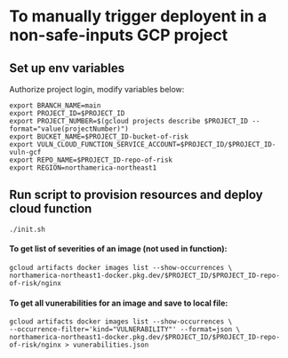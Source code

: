 # To manually trigger deployent in a non-safe-inputs GCP project

## Set up env variables

Authorize project login, modify variables below:

```
export BRANCH_NAME=main
export PROJECT_ID=$PROJECT_ID
export PROJECT_NUMBER=$(gcloud projects describe $PROJECT_ID --format="value(projectNumber)")
export BUCKET_NAME=$PROJECT_ID-bucket-of-risk
export VULN_CLOUD_FUNCTION_SERVICE_ACCOUNT=$PROJECT_ID/$PROJECT_ID-vuln-gcf
export REPO_NAME=$PROJECT_ID-repo-of-risk
export REGION=northamerica-northeast1
```

## Run script to provision resources and deploy cloud function

```
./init.sh
```

#### To get list of severities of an image (not used in function):

```
gcloud artifacts docker images list --show-occurrences \
northamerica-northeast1-docker.pkg.dev/$PROJECT_ID/$PROJECT_ID-repo-of-risk/nginx
```

#### To get all vunerabilities for an image and save to local file:

```
gcloud artifacts docker images list --show-occurrences \
--occurrence-filter='kind="VULNERABILITY"' --format=json \
northamerica-northeast1-docker.pkg.dev/$PROJECT_ID/$PROJECT_ID-repo-of-risk/nginx > vunerabilities.json
```
